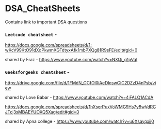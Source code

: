 # DSA_CheatSheets
Contains link to important DSA questions


### `Leetcode cheatsheet` -

https://docs.google.com/spreadsheets/d/1-wKcV99KtO91dXdPkwmXGTdtyxAfk1mbPXQg81R9sFE/edit#gid=0

shared by Fraz - https://www.youtube.com/watch?v=NXQi_g1pVqI

### `Geeksforgeeks cheatsheet` -

https://drive.google.com/file/d/1FMdN_OCfOI0iAeDlqswCiC2DZzD4nPsb/view

shared by Love Babar - https://www.youtube.com/watch?v=4iFALQ1ACdA

https://docs.google.com/spreadsheets/d/1hXserPuxVoWMG9Hs7y8wVdRCJTcj3xMBAEYUOXQ5Xag/edit#gid=0

shared by Apna college - https://www.youtube.com/watch?v=u6Xsayqxij0
